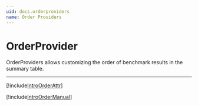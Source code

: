 ```yaml
---
uid: docs.orderproviders
name: Order Providers
---
```


# OrderProvider

OrderProviders allows customizing the order of benchmark results in the summary table.

---

[!include[IntroOrderAttr](../samples/IntroOrderAttr.md)]

[!include[IntroOrderManual](../samples/IntroOrderManual.md)]